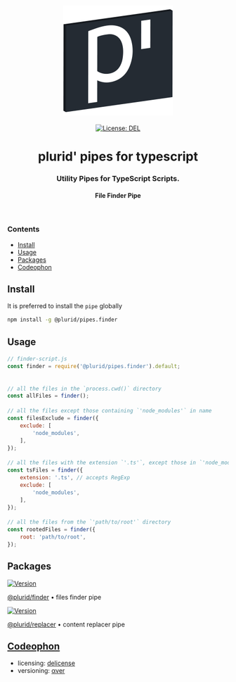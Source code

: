 <p align="center">
    <img src="https://raw.githubusercontent.com/plurid/plurid-pipes-typescript/master/about/identity/plurid-logo.png" height="250px">
    <br />
    <br />
    <a target="_blank" href="https://github.com/plurid/plurid-pipes-typescript/blob/master/LICENSE">
        <img src="https://img.shields.io/badge/license-DEL-blue.svg?colorB=1380C3&style=for-the-badge" alt="License: DEL">
    </a>
</p>



<h1 align="center">
    plurid' pipes for typescript
</h1>


<h3 align="center">
    Utility Pipes for TypeScript Scripts.
</h3>


<h4 align="center">
    File Finder Pipe
</h4>



<br />



### Contents

+ [Install](#install)
+ [Usage](#usage)
+ [Packages](#packages)
+ [Codeophon](#codeophon)



## Install

It is preferred to install the `pipe` globally

``` bash
npm install -g @plurid/pipes.finder
```



## Usage

``` javascript
// finder-script.js
const finder = require('@plurid/pipes.finder').default;


// all the files in the `process.cwd()` directory
const allFiles = finder();

// all the files except those containing `'node_modules'` in name
const filesExclude = finder({
    exclude: [
        'node_modules',
    ],
});

// all the files with the extension `'.ts'`, except those in `'node_modules'`
const tsFiles = finder({
    extension: '.ts', // accepts RegExp
    exclude: [
        'node_modules',
    ],
});

// all the files from the `'path/to/root'` directory
const rootedFiles = finder({
    root: 'path/to/root',
});
```



## Packages

<a target="_blank" href="https://www.npmjs.com/package/@plurid/finder">
    <img src="https://img.shields.io/npm/v/@plurid/finder.svg?logo=npm&colorB=1380C3&style=for-the-badge" alt="Version">
</a>

[@plurid/finder][finder] • files finder pipe

[finder]: https://github.com/plurid/finder-typescript/tree/master/packages/finder


<a target="_blank" href="https://www.npmjs.com/package/@plurid/replacer">
    <img src="https://img.shields.io/npm/v/@plurid/replacer.svg?logo=npm&colorB=1380C3&style=for-the-badge" alt="Version">
</a>

[@plurid/replacer][replacer] • content replacer pipe

[replacer]: https://github.com/plurid/replacer-typescript/tree/master/packages/replacer



## [Codeophon](https://github.com/ly3xqhl8g9/codeophon)

+ licensing: [delicense](https://github.com/ly3xqhl8g9/delicense)
+ versioning: [αver](https://github.com/ly3xqhl8g9/alpha-versioning)
